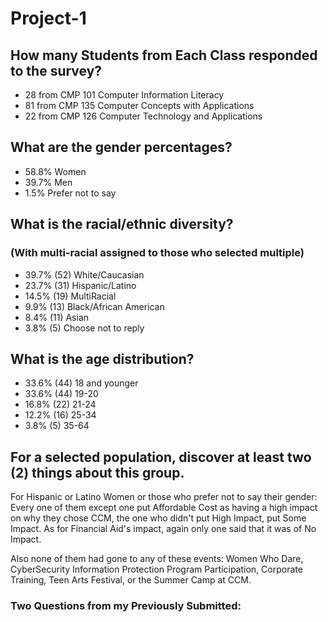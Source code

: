 # Project-1

## How many Students from Each Class responded to the survey?

- 28 from CMP 101 Computer Information Literacy
- 81 from CMP 135 Computer Concepts with Applications
- 22 from CMP 126 Computer Technology and Applications

## What are the gender percentages?

- 58.8% Women
- 39.7% Men
- 1.5% Prefer not to say

## What is the racial/ethnic diversity?

### (With multi-racial assigned to those who selected multiple)

- 39.7% (52) White/Caucasian
- 23.7% (31) Hispanic/Latino
- 14.5% (19) MultiRacial
- 9.9% (13) Black/African American
- 8.4% (11) Asian
- 3.8% (5) Choose not to reply

## What is the age distribution?

- 33.6% (44) 18 and younger
- 33.6% (44) 19-20
- 16.8% (22) 21-24
- 12.2% (16) 25-34
- 3.8% (5) 35-64

## For a selected population, discover at least two (2) things about this group.

For Hispanic or Latino Women or those who prefer not to say their gender: Every one of them except one put Affordable Cost as having a high impact on why they chose CCM, the one who didn't put High Impact, put Some Impact. As for Financial Aid's impact, again only one said that it was of No Impact.

Also none of them had gone to any of these events: Women Who Dare, CyberSecurity Information Protection Program Participation, Corporate Training, Teen Arts Festival, or the Summer Camp at CCM.

### Two Questions from my Previously Submitted:

